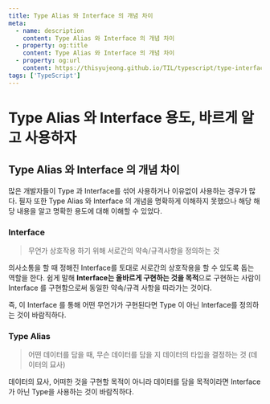 ```yaml
---
title: Type Alias 와 Interface 의 개념 차이
meta:
  - name: description
    content: Type Alias 와 Interface 의 개념 차이
  - property: og:title
    content: Type Alias 와 Interface 의 개념 차이
  - property: og:url
    content: https://thisyujeong.github.io/TIL/typescript/type-interface.html
tags: ['TypeScript']
---
```


# Type Alias 와 Interface 용도, 바르게 알고 사용하자

## Type Alias 와 Interface 의 개념 차이

많은 개발자들이 Type 과 Interface를 섞어 사용하거나 이유없이 사용하는 경우가 많다. 필자 또한 Type Alias 와 Interface 의 개념을 명확하게 이해하지 못했으나 해당 해당 내용을 알고 명확한 용도에 대해 이해할 수 있었다.

### Interface

> 무언가 상호작용 하기 위해 서로간의 약속/규격사항을 정의하는 것

의사소통을 할 때 정해진 Interface를 토대로 서로간의 상호작용을 할 수 있도록 돕는 역할을 한다. 쉼게 말해 **Interface는 올바르게 구현하는 것을 목적**으로 구현하는 사람이 Interface 를 구현함으로써 동일한 약속/규격 사항을 따라가는 것이다.

즉, 이 Interface 를 통해 어떤 무언가가 구현된다면 Type 이 아닌 Interface를 정의하는 것이 바람직하다.

### Type Alias

> 어떤 데이터를 담을 때, 무슨 데이터를 담을 지 데이터의 타입을 결정하는 것 (데이터의 묘사)

데이터의 묘사, 어떠한 것을 구현할 목적이 아니라 데이터를 담을 목적이라면 Interface 가 아닌 Type을 사용하는 것이 바람직하다.
